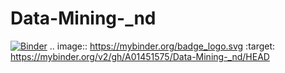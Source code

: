 # Data-Mining-_nd
[![Binder](https://mybinder.org/badge_logo.svg)](https://mybinder.org/v2/gh/A01451575/Data-Mining-_nd/HEAD)
.. image:: https://mybinder.org/badge_logo.svg
 :target: https://mybinder.org/v2/gh/A01451575/Data-Mining-_nd/HEAD
